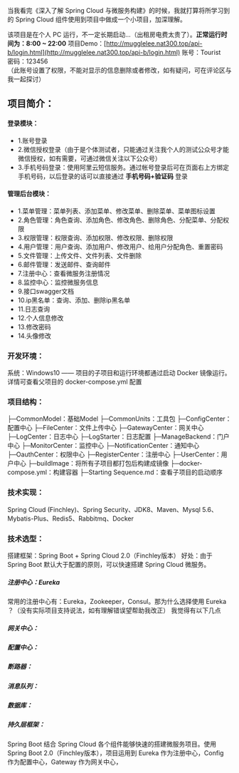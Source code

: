 当我看完《深入了解 Spring Cloud 与微服务构建》的时候，我就打算将所学习到的 Spring Cloud 组件使用到项目中做成一个小项目，加深理解。

该项目是在个人 PC 运行，不一定长期启动...（出租房电费太贵了）。**正常运行时间为：8:00 ~ 22:00**
项目Demo：[http://mugglelee.nat300.top/api-b/login.html](http://mugglelee.nat300.top/api-b/login.html)
账号：Tourist  
密码：123456  
（此账号设置了权限，不能对显示的信息删除或者修改，如有疑问，可在评论区与我一起探讨）

## 项目简介：

#### 登录模块：
- 1.账号登录
- 2.微信授权登录（由于是个体测试者，只能通过关注我个人的测试公众号才能微信授权，如有需要，可通过微信关注以下公众号）
- 3.手机号码登录：使用阿里云短信服务。通过帐号登录后可在页面右上方绑定手机号码，以后登录的话可以直接通过 **手机号码+验证码** 登录

#### 管理后台模块：
- 1.菜单管理：菜单列表、添加菜单、修改菜单、删除菜单、菜单图标设置
- 2.角色管理：角色查询、添加角色、修改角色、删除角色、分配菜单、分配权限
- 3.权限管理：权限查询、添加权限、修改权限、删除权限
- 4.用户管理：用户查询、添加用户、修改用户、给用户分配角色、重置密码
- 5.文件管理：上传文件、文件列表、文件删除
- 6.邮件管理：发送邮件、查询邮件
- 7.注册中心：查看微服务注册情况
- 8.监控中心：监控微服务信息
- 9.接口swagger文档
- 10.ip黑名单：查询、添加、删除ip黑名单
- 11.日志查询
- 12.个人信息修改
- 13.修改密码
- 14.头像修改


### 开发环境：
系统：Windows10 —— 项目的子项目和运行环境都通过启动 Docker 镜像运行。详情可查看父项目的 docker-compose.yml 配置

### 项目结构：

├─CommonModel：基础Model
├─CommonUnits：工具包
├─ConfigCenter：配置中心
├─FileCenter：文件上传中心
├─GatewayCenter：网关中心
├─LogCenter：日志中心
├─LogStarter：日志配置
├─ManageBackend：门户中心
├─MonitorCenter：监控中心
├─NotificationCenter：通知中心
├─OauthCenter：权限中心
├─RegisterCenter：注册中心
├─UserCenter：用户中心
├─buildImage：将所有子项目都打包后构建成镜像
├─docker-compose.yml：构建容器
├─Starting Sequence.md：查看子项目的启动顺序

### 技术实现：
Spring Cloud (Finchley)、Spring Security、JDK8、Maven、Mysql 5.6、Mybatis-Plus、Redis5、Rabbitmq、Docker

### 技术选型：

搭建框架：Spring Boot + Spring Cloud 2.0（Finchley版本）
好处：由于Spring Boot 默认大于配置的原则，可以快速搭建 Spring Cloud 微服务。

##### 注册中心：Eureka 
常用的注册中心有：Eureka，Zookeeper，Consul。那为什么选择使用 Eureka ？（没有实际项目支持说法，如有理解错误望帮助我改正）
我觉得有以下几点
##### 网关中心：
##### 配置中心：
##### 断路器：
##### 消息队列：
##### 数据库：
##### 持久层框架：



Spring Boot 结合 Spring Cloud 各个组件能够快速的搭建微服务项目。使用 Spring Boot 2.0（Finchley版本），项目运用到 Eureka 作为注册中心，Config 作为配置中心，Gateway 作为网关中心，